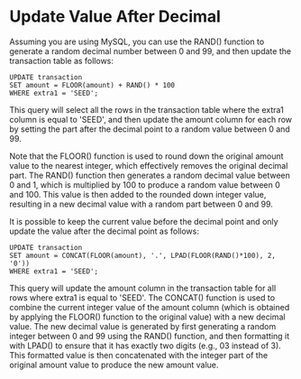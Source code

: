 # Update Value After Decimal

Assuming you are using MySQL, you can use the RAND() function to generate a random decimal number between 0 and 99, and then update the transaction table as follows:

    UPDATE transaction
    SET amount = FLOOR(amount) + RAND() * 100
    WHERE extra1 = 'SEED';

This query will select all the rows in the transaction table where the extra1 column is equal to 'SEED', and then update the amount column for each row by setting the part after the decimal point to a random value between 0 and 99.

Note that the FLOOR() function is used to round down the original amount value to the nearest integer, which effectively removes the original decimal part. The RAND() function then generates a random decimal value between 0 and 1, which is multiplied by 100 to produce a random value between 0 and 100. This value is then added to the rounded down integer value, resulting in a new decimal value with a random part between 0 and 99.

It is possible to keep the current value before the decimal point and only update the value after the decimal point as follows:

    UPDATE transaction
    SET amount = CONCAT(FLOOR(amount), '.', LPAD(FLOOR(RAND()*100), 2, '0'))
    WHERE extra1 = 'SEED';

This query will update the amount column in the transaction table for all rows where extra1 is equal to 'SEED'. The CONCAT() function is used to combine the current integer value of the amount column (which is obtained by applying the FLOOR() function to the original value) with a new decimal value. The new decimal value is generated by first generating a random integer between 0 and 99 using the RAND() function, and then formatting it with LPAD() to ensure that it has exactly two digits (e.g., 03 instead of 3). This formatted value is then concatenated with the integer part of the original amount value to produce the new amount value.
